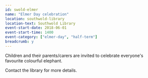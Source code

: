 ```yaml
---
id: swold-elmer
name: "Elmer Day celebration"
location: southwold-library
location-text: Southwold Library
event-start-date: 2018-06-01
event-start-time: 1400
event-category: ["elmer-day", "half-term"]
breadcrumb: y
---
```


Children and their parents/carers are invited to celebrate everyone's favourite colourful elephant.

Contact the library for more details.
